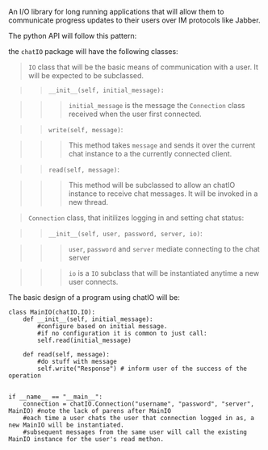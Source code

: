 An I/O library for long running applications that will allow them to communicate progress updates to their users over IM protocols like Jabber.

The python API will follow this pattern:

the `chatIO` package will have the following classes:

> `IO` class that will be the basic means of communication with a user. It will be expected to be subclassed.

> > `__init__(self, initial_message):`

> > > `initial_message` is the message the `Connection` class received when the user first connected.

> > `write(self, message)`:

> > > This method takes `message` and sends it over the current chat instance to a the currently connected client.

> > `read(self, message)`:

> > > This method will be subclassed to allow an chatIO instance to receive chat messages. It will be invoked in a new thread.

> `Connection` class, that initilizes logging in and setting chat status:

> > `__init__(self, user, password, server, io)`:

> > > `user`, `password` and `server` mediate connecting to the chat server

> > > `io` is a `IO` subclass that will be instantiated anytime a new user connects.


The basic design of a program using chatIO will be:

	class MainIO(chatIO.IO):
		def __init__(self, initial_message):
			#configure based on initial message.
			#if no configuration it is common to just call:
			self.read(initial_message)
		
		def read(self, message):
			#do stuff with message
			self.write("Response") # inform user of the success of the operation
		
	
	if __name__ == "__main__":
		connection = chatIO.Connection("username", "password", "server", MainIO) #note the lack of parens after MainIO
		#each time a user chats the user that connection logged in as, a new MainIO will be instantiated. 
		#subsequent messages from the same user will call the existing MainIO instance for the user's read methon.